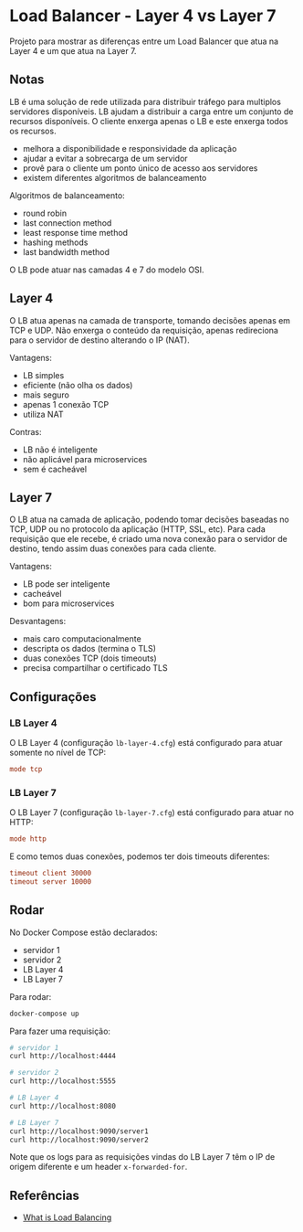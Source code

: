 # Load Balancer - Layer 4 vs Layer 7

Projeto para mostrar as diferenças entre um Load Balancer que atua na Layer 4 e um que atua na Layer 7.

## Notas

LB é uma solução de rede utilizada para distribuir tráfego para multiplos servidores disponíveis.
LB ajudam a distribuir a carga entre um conjunto de recursos disponíveis.
O cliente enxerga apenas o LB e este enxerga todos os recursos.

- melhora a disponibilidade e responsividade da aplicação
- ajudar a evitar a sobrecarga de um servidor
- provê para o cliente um ponto único de acesso aos servidores
- existem diferentes algoritmos de balanceamento

Algoritmos de balanceamento:

- round robin
- last connection method
- least response time method
- hashing methods
- last bandwidth method

O LB pode atuar nas camadas 4 e 7 do modelo OSI.

## Layer 4

O LB atua apenas na camada de transporte, tomando decisões apenas em TCP e UDP.
Não enxerga o conteúdo da requisição, apenas redireciona para o servidor de destino alterando o IP (NAT).

Vantagens:

- LB simples
- eficiente (não olha os dados)
- mais seguro
- apenas 1 conexão TCP
- utiliza NAT

Contras:

- LB não é inteligente
- não aplicável para microservices
- sem é cacheável

## Layer 7

O LB atua na camada de aplicação, podendo tomar decisões baseadas no TCP, UDP ou no protocolo da aplicação (HTTP, SSL, etc).
Para cada requisição que ele recebe, é criado uma nova conexão para o servidor de destino, tendo assim duas conexões para cada cliente.

Vantagens:

- LB pode ser inteligente
- cacheável
- bom para microservices

Desvantagens:

- mais caro computacionalmente
- descripta os dados (termina o TLS)
- duas conexões TCP (dois timeouts)
- precisa compartilhar o certificado TLS

## Configurações

### LB Layer 4

O LB Layer 4 (configuração `lb-layer-4.cfg`) está configurado para atuar somente no nível de TCP:

```ini
mode tcp
```

### LB Layer 7

O LB Layer 7 (configuração `lb-layer-7.cfg`) está configurado para atuar no HTTP:

```ini
mode http
```

E como temos duas conexões, podemos ter dois timeouts diferentes:

```ini
timeout client 30000
timeout server 10000
```

## Rodar

No Docker Compose estão declarados:

- servidor 1
- servidor 2
- LB Layer 4
- LB Layer 7

Para rodar:

```sh
docker-compose up
```

Para fazer uma requisição:

```sh
# servidor 1
curl http://localhost:4444

# servidor 2
curl http://localhost:5555

# LB Layer 4
curl http://localhost:8080

# LB Layer 7
curl http://localhost:9090/server1
curl http://localhost:9090/server2
```

Note que os logs para as requisições vindas do LB Layer 7 têm o IP de origem diferente e um header `x-forwarded-for`.

## Referências

- [What is Load Balancing](https://www.citrix.com/solutions/app-delivery-and-security/load-balancing/what-is-load-balancing.html)


